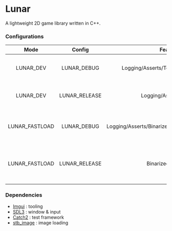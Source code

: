 # Lunar

A lightweight 2D game library written in C++.

### Configurations
| Mode | Config | Features | Description |
|:---:|:---:|:---:|:---:|
| LUNAR_DEV | LUNAR_DEBUG | Logging/Asserts/Tooling/DebugSymbols | Best for debugging and prototyping |
| LUNAR_DEV | LUNAR_RELEASE | Logging/Asserts/Tooling | Best for prototyping and iterating on data |
| LUNAR_FASTLOAD | LUNAR_DEBUG | Logging/Asserts/BinarizedResources/DebugSymbols | Fast with debugging and benchmarking support |
| LUNAR_FASTLOAD | LUNAR_RELEASE | BinarizedResources | The fastest runtime possible, stripped from anything unnecessary |

### Dependencies
- [Imgui](https://github.com/ocornut/imgui) : tooling
- [SDL3](https://github.com/libsdl-org/SDL) : window & input
- [Catch2](https://github.com/catchorg/Catch2) : test framework
- [stb_image](https://github.com/nothings/stb/blob/master/stb_image.h) : image loading
